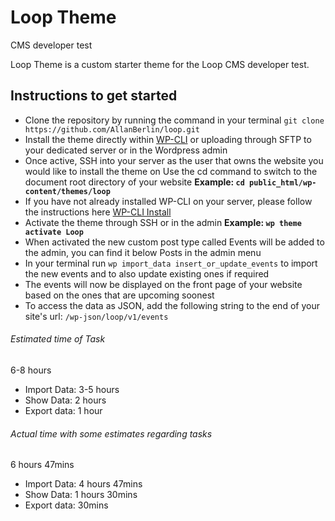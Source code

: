 # Loop Theme
CMS developer test

Loop Theme is a custom starter theme for the Loop CMS developer test.

## Instructions to get started
* Clone the repository by running the command in your terminal ```git clone https://github.com/AllanBerlin/loop.git```
* Install the theme directly within [WP-CLI](http://wp-cli.org/) or uploading through SFTP to your dedicated server or in the Wordpress admin
* Once active, SSH into your server as the user that owns the website you would like to install the theme on
  Use the cd command to switch to the document root directory of your website
  **Example: ```cd public_html/wp-content/themes/loop```**
* If you have not already installed WP-CLI on your server, please follow the instructions here [WP-CLI Install](https://wp-cli.org/#installing)
* Activate the theme through SSH or in the admin
  **Example:  ```wp theme activate Loop```**
* When activated the new custom post type called Events will be added to the admin, you can find it below Posts in the admin menu
* In your terminal run ```wp import_data insert_or_update_events``` to import the new events and to also update existing ones if required
* The events will now be displayed on the front page of your website based on the ones that are upcoming soonest
* To access the data as JSON, add the following string to the end of your site's url: ```/wp-json/loop/v1/events```


###### Estimated time of Task
6-8 hours

* Import Data: 3-5 hours
* Show Data: 2 hours
* Export data: 1 hour

###### Actual time with some estimates regarding tasks
6 hours 47mins

* Import Data: 4 hours 47mins
* Show Data: 1 hours 30mins
* Export data: 30mins
